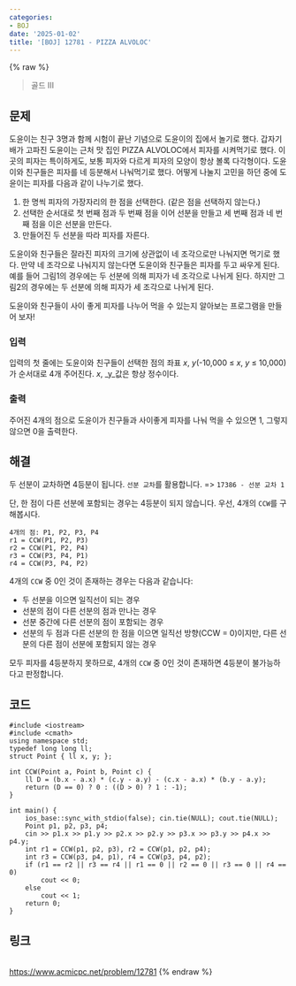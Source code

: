 ```yaml
---
categories:
- BOJ
date: '2025-01-02'
title: '[BOJ] 12781 - PIZZA ALVOLOC'
---
```


{% raw %}
> 골드 III<br>

## 문제
도윤이는 친구 3명과 함께 시험이 끝난 기념으로 도윤이의 집에서 놀기로 했다. 갑자기 배가 고파진 도윤이는 근처 맛 집인 PIZZA ALVOLOC에서 피자를 시켜먹기로 했다. 이 곳의 피자는 특이하게도, 보통 피자와 다르게 피자의 모양이 항상 볼록 다각형이다. 도윤이와 친구들은 피자를 네 등분해서 나눠먹기로 했다. 어떻게 나눌지 고민을 하던 중에 도윤이는 피자를 다음과 같이 나누기로 했다.

1.  한 명씩 피자의 가장자리의 한 점을 선택한다. (같은 점을 선택하지 않는다.)
2.  선택한 순서대로 첫 번째 점과 두 번째 점을 이어 선분을 만들고 세 번째 점과 네 번째 점을 이은 선분을 만든다.
3.  만들어진 두 선분을 따라 피자를 자른다.

도윤이와 친구들은 잘라진 피자의 크기에 상관없이 네 조각으로만 나눠지면 먹기로 했다. 만약 네 조각으로 나눠지지 않는다면 도윤이와 친구들은 피자를 두고 싸우게 된다. 예를 들어 그림1의 경우에는 두 선분에 의해 피자가 네 조각으로 나뉘게 된다. 하지만 그림2의 경우에는 두 선분에 의해 피자가 세 조각으로 나뉘게 된다.

도윤이와 친구들이 사이 좋게 피자를 나누어 먹을 수 있는지 알아보는 프로그램을 만들어 보자!

### 입력
입력의 첫 줄에는 도윤이와 친구들이 선택한 점의 좌표  _x_,  _y_(-10,000 ≤  _x_,  _y_  ≤ 10,000)가 순서대로 4개 주어진다.  _x_,  _y_값은 항상 정수이다.

### 출력
주어진 4개의 점으로 도윤이가 친구들과 사이좋게 피자를 나눠 먹을 수 있으면 1, 그렇지 않으면 0을 출력한다.

## 해결
두 선분이 교차하면 4등분이 됩니다. `선분 교차`를 활용합니다. => `17386 - 선분 교차 1`

단, 한 점이 다른 선분에 포함되는 경우는 4등분이 되지 않습니다. 우선, 4개의 `CCW`를 구해봅시다.
```
4개의 점: P1, P2, P3, P4
r1 = CCW(P1, P2, P3)
r2 = CCW(P1, P2, P4)
r3 = CCW(P3, P4, P1)
r4 = CCW(P3, P4, P2)
```

4개의 `CCW` 중 0인 것이 존재하는 경우는 다음과 같습니다:
- 두 선분을 이으면 일직선이 되는 경우
- 선분의 점이 다른 선분의 점과 만나는 경우
- 선분 중간에 다른 선분의 점이 포함되는 경우
- 선분의 두 점과 다른 선분의 한 점을 이으면 일직선 방향(CCW = 0)이지만, 다른 선분의 다른 점이 선분에 포함되지 않는 경우

모두 피자를 4등분하지 못하므로, 4개의 `CCW` 중 0인 것이 존재하면 4등분이 불가능하다고 판정합니다.

## 코드
```
#include <iostream>
#include <cmath>
using namespace std;
typedef long long ll;
struct Point { ll x, y; };

int CCW(Point a, Point b, Point c) {
	ll D = (b.x - a.x) * (c.y - a.y) - (c.x - a.x) * (b.y - a.y);
	return (D == 0) ? 0 : ((D > 0) ? 1 : -1);
}

int main() {
	ios_base::sync_with_stdio(false); cin.tie(NULL); cout.tie(NULL);
	Point p1, p2, p3, p4;
	cin >> p1.x >> p1.y >> p2.x >> p2.y >> p3.x >> p3.y >> p4.x >> p4.y;
	int r1 = CCW(p1, p2, p3), r2 = CCW(p1, p2, p4);
	int r3 = CCW(p3, p4, p1), r4 = CCW(p3, p4, p2);
	if (r1 == r2 || r3 == r4 || r1 == 0 || r2 == 0 || r3 == 0 || r4 == 0)
		cout << 0;
	else
		cout << 1;
	return 0;
}
```

## 링크
<br>https://www.acmicpc.net/problem/12781
{% endraw %}